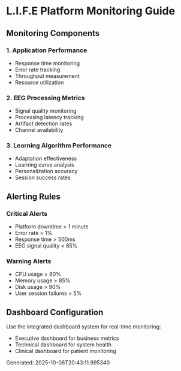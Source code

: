 # L.I.F.E Platform Monitoring Guide

## Monitoring Components

### 1. Application Performance
- Response time monitoring
- Error rate tracking
- Throughput measurement
- Resource utilization

### 2. EEG Processing Metrics
- Signal quality monitoring
- Processing latency tracking
- Artifact detection rates
- Channel availability

### 3. Learning Algorithm Performance
- Adaptation effectiveness
- Learning curve analysis
- Personalization accuracy
- Session success rates

## Alerting Rules

### Critical Alerts
- Platform downtime > 1 minute
- Error rate > 1%
- Response time > 500ms
- EEG signal quality < 85%

### Warning Alerts
- CPU usage > 80%
- Memory usage > 85%
- Disk usage > 90%
- User session failures > 5%

## Dashboard Configuration
Use the integrated dashboard system for real-time monitoring:
- Executive dashboard for business metrics
- Technical dashboard for system health
- Clinical dashboard for patient monitoring

Generated: 2025-10-06T20:43:11.995340
